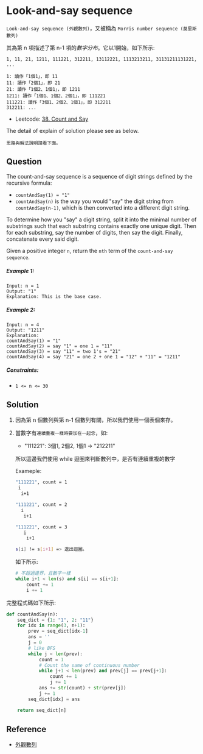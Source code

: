 # Look-and-say sequence

`Look-and-say sequence (外觀數列)`，又被稱為 `Morris number sequence (莫里斯數列)`

其為第 n 項描述了第 n-1 項的*數字分布*。它以1開始，如下所示:

`
1, 11, 21, 1211, 111221, 312211, 13112221, 1113213211, 31131211131221, ...
`

```
1: 讀作「1個1」，即 11
11: 讀作「2個1」，即 21
21: 讀作「1個2、1個1」，即 1211
1211: 讀作「1個1、1個2、2個1」，即 111221
111221: 讀作「3個1、2個2、1個1」，即 312211
312211: ...
```

- Leetcode: [38. Count and Say](https://leetcode.com/problems/count-and-say/)

The detail of explain of solution please see as below.

```
思路與解法說明請看下面。
```

## Question

The count-and-say sequence is a sequence of digit strings defined by the recursive formula:

- `countAndSay(1) = "1"`
- `countAndSay(n)` is the way you would "say" the digit string from `countAndSay(n-1)`, which is then converted into a different digit string.

To determine how you "say" a digit string, split it into the minimal number of substrings such that each substring contains exactly one unique digit. Then for each substring, say the number of digits, then say the digit. Finally, concatenate every said digit.

Given a positive integer `n`, return the `nth` term of the `count-and-say sequence`.

##### Example 1:

```
Input: n = 1
Output: "1"
Explanation: This is the base case.
```

##### Example 2:

```
Input: n = 4
Output: "1211"
Explanation:
countAndSay(1) = "1"
countAndSay(2) = say "1" = one 1 = "11"
countAndSay(3) = say "11" = two 1's = "21"
countAndSay(4) = say "21" = one 2 + one 1 = "12" + "11" = "1211"
```

##### Constraints:

- `1 <= n <= 30`

## Solution

1. 因為第 n 個數列與第 n-1 個數列有關，所以我們使用一個表個來存。
2. 當數字有`連續重複一樣時要加在一起念`，如:
    - "111221": 3個1, 2個2, 1個1 -> "212211"

    所以這邊我們使用 while 迴圈來判斷數列中，是否有連續重複的數字

    Exameple:

    ```sh
    "111221", count = 1
     i
      i+1

    "111221", count = 2
      i
       i+1

    "111221", count = 3
       i
        i+1

    s[i] != s[i+1] => 退出迴圈。
    ```

    如下所示:

    ```python
    # 不超過邊界，且數字一樣
    while i+1 < len(s) and s[i] == s[i+1]:
        count += 1
        i += 1
    ```

完整程式碼如下所示:

```python
def countAndSay(n):
    seq_dict = {1: "1", 2: "11"}
    for idx in range(3, n+1):
        prev = seq_dict[idx-1]
        ans = ''
        j = 0
        # like BFS
        while j < len(prev):
            count = 1
            # Count the same of continuous number
            while j+1 < len(prev) and prev[j] == prev[j+1]:
                count += 1
                j += 1
            ans += str(count) + str(prev[j])
            j += 1
        seq_dict[idx] = ans

    return seq_dict[n]
```

## Reference

- [外觀數列](https://zh.wikipedia.org/zh-tw/%E5%A4%96%E8%A7%80%E6%95%B8%E5%88%97)
